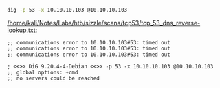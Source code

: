 ```bash
dig -p 53 -x 10.10.10.103 @10.10.10.103
```

[/home/kali/Notes/Labs/htb/sizzle/scans/tcp53/tcp_53_dns_reverse-lookup.txt](file:///home/kali/Notes/Labs/htb/sizzle/scans/tcp53/tcp_53_dns_reverse-lookup.txt):

```
;; communications error to 10.10.10.103#53: timed out
;; communications error to 10.10.10.103#53: timed out
;; communications error to 10.10.10.103#53: timed out

; <<>> DiG 9.20.4-4-Debian <<>> -p 53 -x 10.10.10.103 @10.10.10.103
;; global options: +cmd
;; no servers could be reached


```
